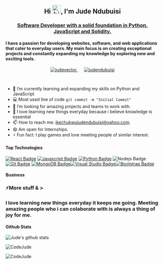 <h2 align="center">Hi <img src="https://user-images.githubusercontent.com/1303154/88677602-1635ba80-d120-11ea-84d8-d263ba5fc3c0.gif" width="28px" height="28px" alt="hi">, I'm Jude Ndubuisi</h2>
<h3 align="center"><u>Software Developer with a solid foundation in Python, JavaScript and Solidity.</u></h3>

<h4>I have a passion for developing websites, software, and web applications that cater to everyday users. My main focus is on creating exceptional projects and constantly expanding my knowledge by exploring new and exciting tools.</h4>

<p align="center">
  <a href="https://twitter.com/judevector" target="blank">
    <img src="https://img.shields.io/twitter/follow/judevector?logo=twitter&style=for-the-badge" alt="judevector" />
  </a>
  &nbsp;&nbsp;&nbsp;&nbsp; <!-- Add multiple non-breaking spaces for spacing -->
  <a href="https://www.linkedin.com/in/judendubuisi" target="blank">
    <img src="https://img.shields.io/badge/follow-judendubuisi-0e76a8?style=for-the-badge&labelColor=0e76a8&logo=linkedin&logoColor=white" alt="judendubuisi" />
  </a>
</p>

</br>

- 🔭 I’m currently learning and expanding my skills on Python and JavaScript
- :computer: Most used line of code `git commit -m "Initial Commit"`
- 🤔 I’m looking for amazing projects and teams to work with.
- 💯 I love learning new things everyday because i believe knowledge is essential 
- 📫 How to reach me: ikechukwujudendubuisi@yahoo.com.
- 😄 Am open for Internships.
- ⚡ Fun fact: I play games and love meeting people of similar interest.



#### Top Technologies

<!-- TODO: Make technologies links takes you to repositories -->

[![React Badge](https://img.shields.io/badge/-React-61DBFB?style=for-the-badge&labelColor=black&logo=react&logoColor=61DBFB)](#) [![Javascript Badge](https://img.shields.io/badge/-Javascript-F0DB4F?style=for-the-badge&labelColor=black&logo=javascript&logoColor=F0DB4F)](#) [![Python Badge](https://img.shields.io/badge/-Python-007acc?style=for-the-badge&labelColor=black&logo=python&logoColor=007acc)](#) ![Nodejs Badge](https://img.shields.io/badge/-Nodejs-3C873A?style=for-the-badge&labelColor=black&logo=node.js&logoColor=3C873A)
</br>
[![Git Badge](https://img.shields.io/badge/-Git-e535ab?style=for-the-badge&labelColor=black&logo=git&logoColor=e535ab)](#)
[![MongoDB Badge](https://img.shields.io/badge/-MongoDB-3FA037?style=for-the-badge&labelColor=black&logo=mongodb&logoColor=3FA037)](#)[![Visual Studio Badge](https://img.shields.io/badge/-Vscode-red?style=for-the-badge&labelColor=black&logo=visualstudio&logoColor=red)](#)[![Bootstrap Badge](https://img.shields.io/badge/-Bootstrap-purple?style=for-the-badge&labelColor=black&logo=bootstrap&logoColor=purple)](#)
<br />

#### Business
<!-- - :paperclip: [My Resume/CV](https://github.com/ipenywis/ipenywis/blob/master/resumes/resume%20v1.0.pdf) -->

<h3>⚡More stuff & >

<h3>I love learning new things everyday it keeps me going. Meeting amazing people who i can colaborate with is always a thing of joy for me.</h3>


#### Github Stats

![Jude's github stats](https://github-readme-stats.vercel.app/api?username=CodeJude&count_private=true&theme=radical&hide=contribs,prs)

<p><img align="center" src="https://github-readme-streak-stats.herokuapp.com/?user=CodeJude&theme=radical" alt="CodeJude" /></p>

<p><img align="left" src="https://github-readme-stats.vercel.app/api/top-langs?username=CodeJude&show_icons=true&locale=en&layout=compact&theme=radical" alt="CodeJude" /></p>

